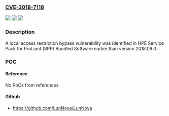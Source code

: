 ### [CVE-2018-7118](https://cve.mitre.org/cgi-bin/cvename.cgi?name=CVE-2018-7118)
![](https://img.shields.io/static/v1?label=Product&message=HPE%20Service%20Pack%20for%20Proliant%20(HPE%20SPP)&color=blue)
![](https://img.shields.io/static/v1?label=Version&message=n%2Fa&color=blue)
![](https://img.shields.io/static/v1?label=Vulnerability&message=local%20access%20restriction%20bypass&color=brighgreen)

### Description

A local access restriction bypass vulnerability was identified in HPE Service Pack for ProLiant (SPP) Bundled Software earlier than version 2018.09.0.

### POC

#### Reference
No PoCs from references.

#### Github
- https://github.com/LunNova/LunNova

